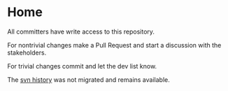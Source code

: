 # Home

All committers have write access to this repository.

For nontrivial changes make a Pull Request and start a discussion with the stakeholders.

For trivial changes commit and let the dev list know.

The [svn history](http://svn.apache.org/viewvc/river/site/trunk/content) was not migrated and remains available.
